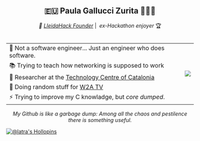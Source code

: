 
<div align="center">

<h2>🇪🇺 Paula Gallucci Zurita 👩🏻‍💻</h2>
  <i>🐌 <a href="https://lleidahack.dev">LleidaHack Founder</a></i> | <i> ex-Hackathon enjoyer</i> 🏆
</div>
<br>
<table>
  <tr>
    <td>
      🚫 Not a software engineer... Just an engineer who does software.
    </td>
    <td rowspan=5>
      <a href="https://github-readme-stats.vercel.app/api?username=latra&show_icons=true&theme=react">
        <img src="https://github-readme-stats.vercel.app/api?username=latra&show_icons=true&theme=react" />
      </a>
    </td>
  </tr>
  <tr>
    <td>
      📚 Trying to teach how networking is supposed to work
    </td>
  </tr>
  <tr>
    <td>
      🤖 Researcher at the <a href="https://eurecat.org/">Technology Centre of Catalonia</i></a> 
    </td>
  </tr>  <tr>
    <td>
      🔨 Doing random stuff for <a href="https://twithc.tv/w2atv">W2A TV</a>
    </td>
  </tr>
  <tr>
    <td>
      ⚡ Trying to improve my C knowladge, but <i>core dumped</i>.
    </td>
  </tr>
</table>

<i><p align="center">
My Github is like a garbage dump: Among all the chaos and pestilence there is something useful.</p></i>

  
<!--
**Latra/latra** is a ✨ _special_ ✨ repository because its `README.md` (this file) appears on your GitHub profile.

Here are some ideas to get you started:

- 🔭 I’m currently working on ...
- 🌱 I’m currently learning ...
- 👯 I’m looking to collaborate on ...
- 🤔 I’m looking for help with ...
- 💬 Ask me about ...
- 📫 How to reach me: ...
- 😄 Pronouns: ...
- ⚡ Fun fact: ...
-->

[![@latra's Hollopins](https://holopin.me/latra)](https://holopin.io/@latra)
